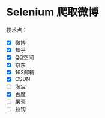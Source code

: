 # Selenium 爬取微博 #
技术点：<br>
- [x] 微博
- [x] 知乎
- [x] QQ空间
- [x] 京东
- [x] 163邮箱
- [x] CSDN
- [ ] 淘宝
- [x] 百度
- [ ] 果壳
- [ ] 拉钩
